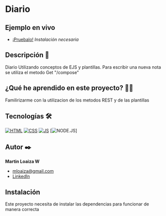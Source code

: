 # Diario

## Ejemplo en vivo
- [¡Pruebalo!](https://mloaiza98.github.io/Clima/)
 *Instalación necesaria*

## Descripción 📑

Diario Utilizando conceptos de EJS y plantillas. Para escribir una nueva nota se utiliza el metodo Get "/compose"  

## ¿Qué he aprendido en este proyecto? 🙇🏻 

Familirizarme con la utilizacion de los metodos REST y de las plantillas 

## Tecnologías 🛠
<!-- Iconos sacados de: https://github.com/hendrasob/badges/blob/master/README.md y https://github.com/alexandresanlim/Badges4-README.md-Profile -->
[![HTML](https://img.shields.io/badge/HTML5-E34F26?style=for-the-badge&logo=html5&logoColor=white)](https://es.wikipedia.org/wiki/HTML5)
[![CSS](https://img.shields.io/badge/CSS3-1572B6?style=for-the-badge&logo=css3&logoColor=white)](https://es.wikipedia.org/wiki/CSS)
[![JS](https://img.shields.io/badge/JavaScript-F7DF1E?style=for-the-badge&logo=javascript&logoColor=black)](https://es.wikipedia.org/wiki/JavaScript)
[![NODE.JS](https://img.shields.io/badge/Node.js-339933?style=for-the-badge&logo=nodedotjs&logoColor=white)]


## Autor ✒️
**Martin Loaiza W**

* [mloaiza@gmail.com](mailto:mloaizaw@gmail.com)
* [LinkedIn](https://www.linkedin.com/in/martin-loaiza-wills-73341615b/)


## Instalación 
Este proyecto necesita de instalar las dependencias para funcionar de manera correcta
  

